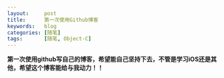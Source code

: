 ```yaml
---
layout:     post
title:      第一次使用Github博客
keywords:   blog
categories: [随笔]
tags:	    [随笔, Object-C]
---
```



**第一次使用github写自己的博客，希望能自己坚持下去，不管是学习iOS还是其他，希望这个博客能给与我动力！！**

